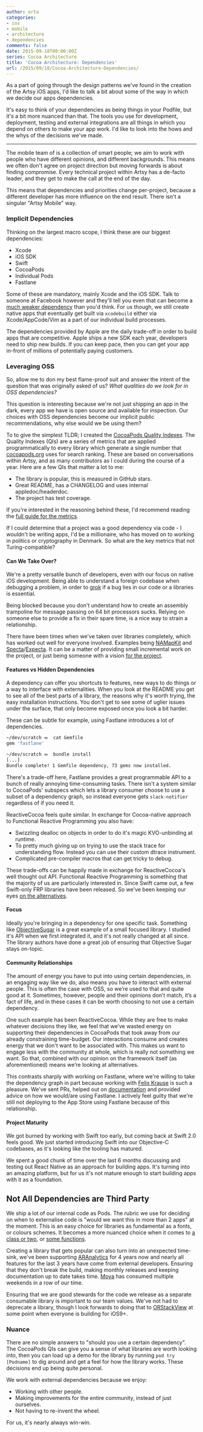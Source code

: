 ```yaml
---
author: orta
categories:
- ios
- mobile
- architecture
- dependencies
comments: false
date: 2015-09-18T00:00:00Z
series: Cocoa Architecture
title: 'Cocoa Architecture: Dependencies'
url: /2015/09/18/Cocoa-Architecture-Dependencies/
---
```


As a part of going through the design patterns we've found in the creation of the Artsy iOS apps, I'd like to talk a bit about some of
the way in which we decide our apps dependencies.

It's easy to think of your dependencies as being things in your Podfile, but it's a bit more nuanced than that. The tools you use for development, deployment, testing and external integrations are all things in which you depend on others to make your app work. I'd like to look into the hows and the whys of the decisions we've made.

<!--more-->
--------------------------------------------------------------------------------

The mobile team of is a collection of smart people; we aim to work with people who have different opinions, and different backgrounds. This means we often don't agree on project direction but moving forwards is about finding compromise. Every technical project within Artsy has a de-facto leader, and they get to make the call at the end of the day.

This means that dependencies and priorities change per-project, because a different developer has more influence on the end result. There isn't a singular "Artsy Mobile" way.

### Implicit Dependencies

Thinking on the largest macro scope, I think these are our biggest dependencies:

* Xcode
* iOS SDK
* Swift
* CocoaPods
* Individual Pods
* Fastlane

Some of these are mandatory, mainly Xcode and the iOS SDK. Talk to someone at Facebook however and they'll tell you even that can become a [much weaker dependency](http://facebook.github.io/react-native/) than you'd think. For us though, we still create native apps that eventually get built via `xcodebuild` either via Xcode/AppCode/Vim as a part of our individual build processes.

The dependencies provided by Apple are the daily trade-off in order to build apps that are competitive. Apple ships a new SDK each year, developers need to ship new builds. If you can keep pace, then you can get your app in-front of millions of potentially paying customers.

### Leveraging OSS

So, allow me to don my best flame-proof suit and answer the intent of the question that was originally asked of us? _What qualities do we look for in OSS dependencies?_

This question is interesting because we're not just shipping an app in the dark, every app we have is open source and available for inspection. Our choices with OSS dependencies become our implicit public recommendations, why else would we be using them?

To to give the simplest TLDR; I created the [CocoaPods Quality Indexes](https://guides.cocoapods.org/making/quality-indexes). The Quality Indexes (QIs) are a series of metrics that are applied programmatically to every library which generate a single number that [cocoapods.org](http://cocoapods.org) uses for search ranking. These are based on conversations within Artsy, and as many contributors as I could during the course of a year. Here are a few QIs that matter a lot to me:

* The library is popular, this is measured in GitHub stars.
* Great README, has a CHANGELOG and uses internal appledoc/headerdoc.
* The project has test coverage.

If you're interested in the reasoning behind these, I'd recommend reading the [full guide for the metrics](https://guides.cocoapods.org/making/quality-indexes).

If I could determine that a project was a good dependency via code - I wouldn't be writing apps, I'd be a millionaire, who has moved on to working in politics or cryptography in Denmark. So what are the key metrics that not Turing-compatible?

#### Can We Take Over?

We're a pretty versatile bunch of developers, even with our focus on native iOS development. Being able to understand a foreign codebase when debugging a problem, in order to [grok](http://dictionary.reference.com/browse/grok) if a bug lies in our code or a libraries is essential.

Being blocked because you don't understand how to create an assembly trampoline for message passing on 64 bit processors sucks. Relying on someone else to provide a fix in their spare time, is a nice way to strain a relationship.

There have been times when we've taken over libraries completely, which has worked out well for everyone involved. Examples being [NAMapKit](https://cocoapods.org/pods/NAMapKit) and [Specta](https://cocoapods.org/pods/Specta)/[Expecta](https://cocoapods.org/pods/Expecta). It can be a matter of providing small incremental work on the project, or just being someone with a vision [for the project](http://orta.io/rebase/oss-management/).

#### Features vs Hidden Dependencies

A dependency can offer you shortcuts to features, new ways to do things or a way to interface with externalities. When you look at the README you get to see all of the best parts of a library, the reasons why it's worth trying, the easy installation instructions. You don't get to see some of uglier issues under the surface, that only become exposed once you look a bit harder.

These can be subtle for example, using Fastlane introduces a lot of dependencies.

``` sh
~/dev/scratch ⏛  cat Gemfile
gem 'fastlane'

~/dev/scratch ⏛  bundle install
[...]
Bundle complete! 1 Gemfile dependency, 73 gems now installed.
```

There's a trade-off here, Fastlane provides a great programmable API to a bunch of really annoying time-consuming tasks. There isn't a system similar to CocoaPods' subspecs which lets a library consumer choose to use a subset of a dependency graph, so instead everyone gets `slack-notifier` regardless of if you need it.

ReactiveCocoa feels quite similar. In exchange for Cocoa-native approach to Functional Reactive Programming you also have:

* Swizzling dealloc on objects in order to do it's magic KVO-unbinding at runtime.
* To pretty much giving up on trying to use the stack trace for understanding flow. Instead you can use their custom dtrace instrument.
* Complicated pre-compiler macros that can get tricky to debug.

These trade-offs can be happily made in exchange for ReactiveCocoa's well thought out API. Functional Reactive Programming is something that the majority of us are particularly interested in. Since Swift came out, a few Swift-only FRP libraries have been released. So we've been keeping our eyes [on the alternatives](https://cocoapods.org/?q=summary%3Areactive).

#### Focus

Ideally you're bringing in a dependency for one specific task. Something like [ObjectiveSugar](https://cocoapods.org/pods/ObjectiveSugar) is a great example of a small focused library. I studied it's API when we first integrated it, and it's not really changed at all since. The library authors have done a great job of ensuring that Objective Sugar stays on-topic.

#### Community Relationships

The amount of energy you have to put into using certain dependencies, in an engaging way like we do, also means you have to interact with external people. This is often the case with OSS, so we’re used to that and quite good at it. Sometimes, however, people and their opinions don’t match, it’s a fact of life, and in these cases it can be worth choosing to not use a certain dependency.

One such example has been ReactiveCocoa. While they are free to make whatever decisions they like, we feel that we’ve wasted energy on supporting their dependencies in CocoaPods that took away from our already constraining time-budget. Our interactions consume and creates energy that we don't want to be associated with. This makes us want to engage less with the community at whole, which is really not something we want. So that, combined with our opinion on the framework itself (as aforementioned) means we’re looking at alternatives.

This contrasts sharply with working on Fastlane, where we're willing to take the dependency graph in part because working with [Felix Krause](https://krausefx.com) is such a pleasure. We've sent PRs,  helped out on [documentation](https://github.com/KrauseFx/fastlane/pull/173) and provided advice on how we would/are using Fastlane. I actively feel guilty that we're still not deploying to the App Store using Fastlane because of this relationship.

#### Project Maturity

We got burned by working with Swift too early, but coming back at Swift 2.0 feels good. We just started introducing Swift into our Objective-C codebases, as it's looking like the tooling has matured.

We spent a good chunk of time over the last 6 months discussing and testing out React Native as an approach for building apps. It's turning into an amazing platform, but for us it's not mature enough to start building apps with it as a foundation.

## Not All Dependencies are Third Party

We ship a lot of our internal code as Pods. The rubric we use for deciding on when to externalise code is "would we want this in more than 2 apps" at the moment. This is an easy choice for libraries as fundamental as a fonts, or colours schemes. It becomes a more nuanced choice when it comes to [a class or two](https://github.com/ashfurrow/Forgeries), or [some functions](https://github.com/orta/ar_dispatch).

Creating a library that gets popular can also turn into an unexpected time-sink, we've been supporting [ARAnalytics](https://cocoapods.org/pods/ARAnalytics) for 4 years now and nearly all features for the last 3 years have come from external developers. Ensuring that they don't break the build, making monthly releases and keeping documentation up to date takes time. [Moya](https://cocoapods.org/pods/Moya) has consumed multiple weekends in a row of our time.

Ensuring that we are good stewards for the code we release as a separate consumable library is important to our team values. We've not had to deprecate a library, though I look forwards to doing that to [ORStackView](https://cocoapods.org/pods/ORStackView) at some point when everyone is building for iOS9+.

### Nuance

There are no simple answers to "should you use a certain dependency". The CocoaPods QIs can give you a sense of what libraries are worth looking into, then you can load up a demo for the library by running `pod try [Podname]` to dig around and get a feel for how the library works. These decisions end up being quite personal.

We work with external dependencies because we enjoy:

* Working with other people.
* Making improvements for the entire community, instead of just ourselves.
* Not having to re-invent the wheel.

For us, it's nearly always win-win.
